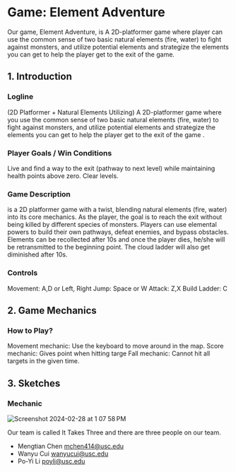 # Game: Element Adventure
Our game, Element Adventure, is A 2D-platformer game where player can use the common sense of two basic natural elements (fire, water) to fight against monsters, and utilize potential elements and strategize the elements you can get to help the player get to the exit of the game.

## 1. Introduction
### Logline
(2D Platformer + Natural Elements Utilizing)
A 2D-platformer game where you use the common sense of two basic natural elements (fire, water) to fight against monsters, and utilize potential elements and strategize the elements you can get to help the player get to the exit of the game .
### Player Goals / Win Conditions
Live and find a way to the exit (pathway to next level) while maintaining health points above zero. 
Clear levels.

### Game Description
<Elements Adventure> is a 2D platformer game with a twist, blending natural elements (fire, water) into its core mechanics. As the player, the goal is to reach the exit without being killed by different species of monsters. Players can use elemental powers to build their own pathways, defeat enemies, and bypass obstacles. Elements can be recollected after 10s and once the player dies, he/she will be retransmitted to the beginning point. The cloud ladder will also get diminished after 10s.

### Controls
Movement: A,D or Left, Right
	Jump: Space or W
	Attack: Z,X
	Build Ladder: C

## 2. Game Mechanics
### How to Play?
Movement mechanic: Use the keyboard to move around in the map.
Score mechanic: Gives point when hitting targe
Fall mechanic: Cannot hit all targets in the given time.

## 3. Sketches
### Mechanic
![Screenshot 2024-02-28 at 1 07 58 PM](https://github.com/CSCI-526/cs-526-spring-2024-wednesday-project-it-takes-three/assets/45988014/0cb3b7a5-6f92-4a67-bd35-cab391891c2a)


Our team is called It Takes Three and there are three people on our team. 
- Mengtian Chen mchen414@usc.edu
- Wanyu Cui wanyucui@usc.edu
- Po-Yi Li poyli@usc.edu 
